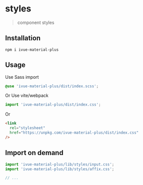 # styles

> component styles

## Installation

```shell
npm i ivue-material-plus
```

## Usage

Use Sass import

```css
@use 'ivue-material-plus/dist/index.scss';
```

Or Use vite/webpack

```javascript
import 'ivue-material-plus/dist/index.css';
```

Or

```html
<link
  rel="stylesheet"
  href="https://unpkg.com/ivue-material-plus/dist/index.css"
/>
```

## Import on demand

```javascript
import 'ivue-material-plus/lib/styles/input.css';
import 'ivue-material-plus/lib/styles/affix.css';

// ...
```
